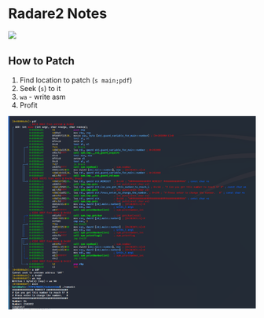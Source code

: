 # Radare2 Notes

<img src="https://upload.wikimedia.org/wikipedia/commons/thumb/0/0e/Radare2.svg/1200px-Radare2.svg.png" />



## How to Patch

1. Find location to patch (`s main;pdf`)
2. Seek (`s`) to it
3. `wa` - write asm
4. Profit

<img src="r2.Pictures/image-20200516135710066.png"/>
